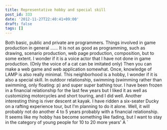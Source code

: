 ```yaml
---
title: Representative hobby and special skill
post_id: 333
date: '2012-11-27T22:40:41+09:00'
draft: false
tags: []
---
```


Both basic, public and private are programmers. Things involved in game production in general ...... It is not as good as programming, such as drawing, scenario production, web page production, composition, but to some extent. I wonder if it is a voice actor that I have not done in game production. (Only the voice of a cat can be imitated only) Then you can make a web game and web application somewhat. Once, knowledge of LAMP is also really minimal. This neighborhood is a hobby, I wonder if it is also a special skill. In outdoor relationship, swimming (swimming rather than swimming, only floating: p) and super super bathing tour. I have been frozen in a financial relationship for the last few years but I liked it as well as customizing motorcycles and short touring, and I did well. Another interesting thing is river descent at kayak. I have ridden a six-seater Ducky on a rafting experience tour, but I'm planning to do it alone. Well, it will probably not do another 4 to 5 years probably with a financial relationship. It seems like my hobby has become something like fading, but I want to stay in the category of young people for 10 to 20 more years' A `